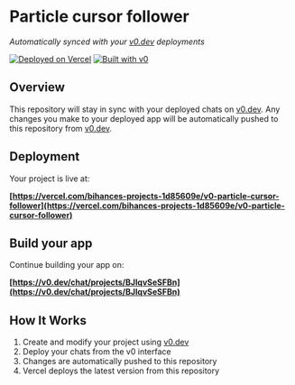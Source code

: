 # Particle cursor follower

*Automatically synced with your [v0.dev](https://v0.dev) deployments*

[![Deployed on Vercel](https://img.shields.io/badge/Deployed%20on-Vercel-black?style=for-the-badge&logo=vercel)](https://vercel.com/bihances-projects-1d85609e/v0-particle-cursor-follower)
[![Built with v0](https://img.shields.io/badge/Built%20with-v0.dev-black?style=for-the-badge)](https://v0.dev/chat/projects/BJIqvSeSFBn)

## Overview

This repository will stay in sync with your deployed chats on [v0.dev](https://v0.dev).
Any changes you make to your deployed app will be automatically pushed to this repository from [v0.dev](https://v0.dev).

## Deployment

Your project is live at:

**[https://vercel.com/bihances-projects-1d85609e/v0-particle-cursor-follower](https://vercel.com/bihances-projects-1d85609e/v0-particle-cursor-follower)**

## Build your app

Continue building your app on:

**[https://v0.dev/chat/projects/BJIqvSeSFBn](https://v0.dev/chat/projects/BJIqvSeSFBn)**

## How It Works

1. Create and modify your project using [v0.dev](https://v0.dev)
2. Deploy your chats from the v0 interface
3. Changes are automatically pushed to this repository
4. Vercel deploys the latest version from this repository
